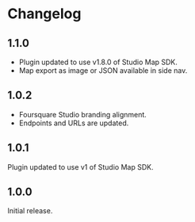 # Changelog

## 1.1.0
- Plugin updated to use v1.8.0 of Studio Map SDK.
- Map export as image or JSON available in side nav.

## 1.0.2

- Foursquare Studio branding alignment.
- Endpoints and URLs are updated.

## 1.0.1

Plugin updated to use v1 of Studio Map SDK.

## 1.0.0

Initial release.
